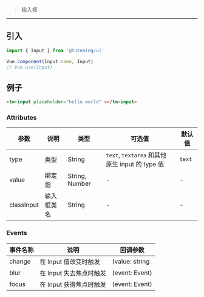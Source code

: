 > 输入框

-------------

## 引入

```javascript
import { Input } from '@huteming/ui'

Vue.component(Input.name, Input)
// Vue.use(Input)
```

## 例子

```html
<tm-input placeholder="hello world" ></tm-input>
```

### Attributes

| 参数 | 说明 | 类型 | 可选值 | 默认值 |
|------|-------|---------|-------|--------|
| type | 类型 | String | `text`, `textarea` 和其他 原生 input 的 type 值 | `text` |
| value | 绑定指 | String, Number | - | - |
| classInput | 输入框类名 | String | - | - |

### Events

| 事件名称 | 说明 | 回调参数 |
|---------|----------|-------------|
| change | 在 Input 值改变时触发 | (value: string | number) |
| blur | 在 Input 失去焦点时触发 | (event: Event) |
| focus | 在 Input 获得焦点时触发 | (event: Event) |
